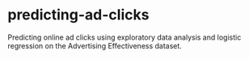 # predicting-ad-clicks
Predicting online ad clicks using exploratory data analysis and logistic regression on the Advertising Effectiveness dataset.
